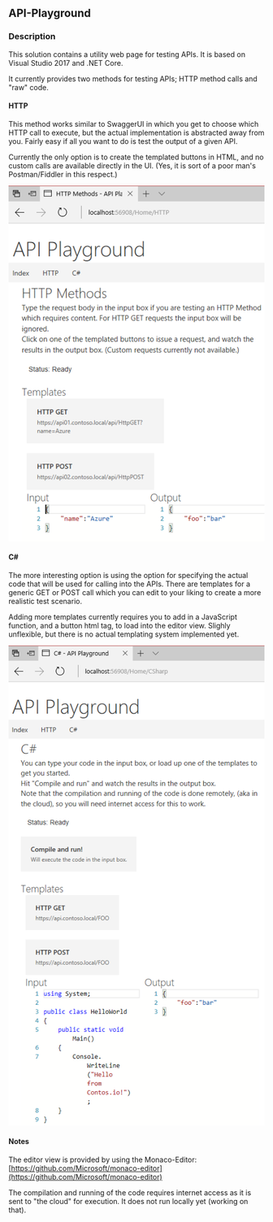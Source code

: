 ## API-Playground

### Description
This solution contains a utility web page for testing APIs. It is based on Visual Studio 2017 and .NET Core.

It currently provides two methods for testing APIs; HTTP method calls and "raw" code.

#### HTTP
This method works similar to SwaggerUI in which you get to choose which HTTP call to execute, but the actual implementation is abstracted away from you. Fairly easy if all you want to do is test the output of a given API.

Currently the only option is to create the templated buttons in HTML, and no custom calls are available directly in the UI. (Yes, it is sort of a poor man's Postman/Fiddler in this respect.)

![HTTP-based Test](Assets/API_Playground_HTTP_01.png)

#### C#
The more interesting option is using the option for specifying the actual code that will be used for calling into the APIs. There are templates for a generic GET or POST call which you can edit to your liking to create a more realistic test scenario.

Adding more templates currently requires you to add in a JavaScript function, and a button html tag, to load into the editor view. Slighly unflexible, but there is no actual templating system implemented yet.

![Code-based Test](Assets/API_Playground_CSharp_01.png)

#### Notes
The editor view is provided by using the Monaco-Editor: [https://github.com/Microsoft/monaco-editor](https://github.com/Microsoft/monaco-editor)

The compilation and running of the code requires internet access as it is sent to "the cloud" for execution. It does not run locally yet (working on that).
